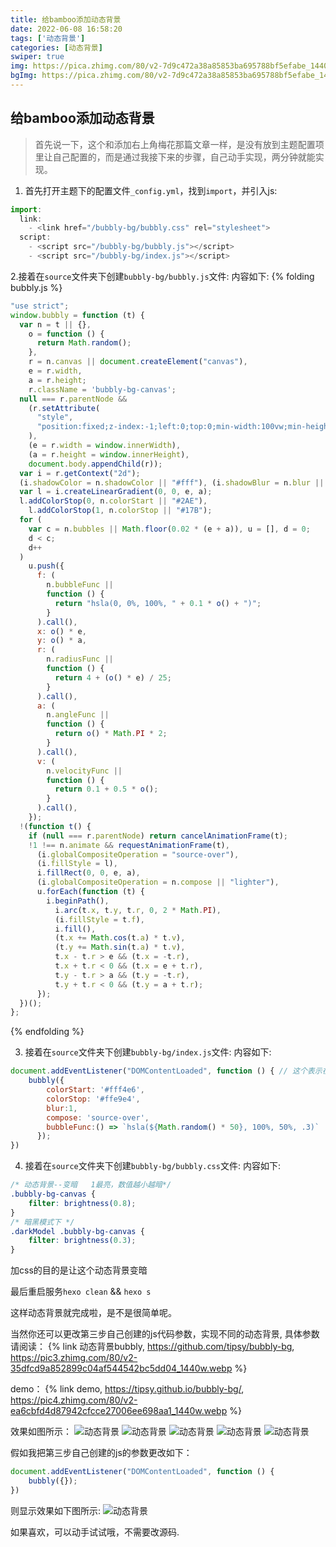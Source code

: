 ```yaml
---
title: 给bamboo添加动态背景
date: 2022-06-08 16:58:20
tags: ['动态背景']
categories: [动态背景]
swiper: true
img: https://pica.zhimg.com/80/v2-7d9c472a38a85853ba695788bf5efabe_1440w.jpg
bgImg: https://pica.zhimg.com/80/v2-7d9c472a38a85853ba695788bf5efabe_1440w.jpg
---
```

## 给bamboo添加动态背景
> 首先说一下，这个和添加右上角梅花那篇文章一样，是没有放到主题配置项里让自己配置的，而是通过我接下来的步骤，自己动手实现，两分钟就能实现。

1. 首先打开主题下的配置文件`_config.yml`，找到`import`，并引入js:
```js
import:
  link:
    - <link href="/bubbly-bg/bubbly.css" rel="stylesheet">
  script: 
    - <script src="/bubbly-bg/bubbly.js"></script>
    - <script src="/bubbly-bg/index.js"></script>
```

2.接着在`source`文件夹下创建`bubbly-bg/bubbly.js`文件: 内容如下:
{% folding bubbly.js %}
``` js
"use strict";
window.bubbly = function (t) {
  var n = t || {},
    o = function () {
      return Math.random();
    },
    r = n.canvas || document.createElement("canvas"),
    e = r.width,
    a = r.height;
    r.className = 'bubbly-bg-canvas';
  null === r.parentNode &&
    (r.setAttribute(
      "style",
      "position:fixed;z-index:-1;left:0;top:0;min-width:100vw;min-height:100vh;"
    ),
    (e = r.width = window.innerWidth),
    (a = r.height = window.innerHeight),
    document.body.appendChild(r));
  var i = r.getContext("2d");
  (i.shadowColor = n.shadowColor || "#fff"), (i.shadowBlur = n.blur || 4);
  var l = i.createLinearGradient(0, 0, e, a);
  l.addColorStop(0, n.colorStart || "#2AE"),
    l.addColorStop(1, n.colorStop || "#17B");
  for (
    var c = n.bubbles || Math.floor(0.02 * (e + a)), u = [], d = 0;
    d < c;
    d++
  )
    u.push({
      f: (
        n.bubbleFunc ||
        function () {
          return "hsla(0, 0%, 100%, " + 0.1 * o() + ")";
        }
      ).call(),
      x: o() * e,
      y: o() * a,
      r: (
        n.radiusFunc ||
        function () {
          return 4 + (o() * e) / 25;
        }
      ).call(),
      a: (
        n.angleFunc ||
        function () {
          return o() * Math.PI * 2;
        }
      ).call(),
      v: (
        n.velocityFunc ||
        function () {
          return 0.1 + 0.5 * o();
        }
      ).call(),
    });
  !(function t() {
    if (null === r.parentNode) return cancelAnimationFrame(t);
    !1 !== n.animate && requestAnimationFrame(t),
      (i.globalCompositeOperation = "source-over"),
      (i.fillStyle = l),
      i.fillRect(0, 0, e, a),
      (i.globalCompositeOperation = n.compose || "lighter"),
      u.forEach(function (t) {
        i.beginPath(),
          i.arc(t.x, t.y, t.r, 0, 2 * Math.PI),
          (i.fillStyle = t.f),
          i.fill(),
          (t.x += Math.cos(t.a) * t.v),
          (t.y += Math.sin(t.a) * t.v),
          t.x - t.r > e && (t.x = -t.r),
          t.x + t.r < 0 && (t.x = e + t.r),
          t.y - t.r > a && (t.y = -t.r),
          t.y + t.r < 0 && (t.y = a + t.r);
      });
  })();
};

```
{% endfolding %}




3. 接着在`source`文件夹下创建`bubbly-bg/index.js`文件: 内容如下:
``` js
document.addEventListener("DOMContentLoaded", function () { // 这个表示在html加载完成后执行
    bubbly({
        colorStart: '#fff4e6',
        colorStop: '#ffe9e4',
        blur:1,
        compose: 'source-over',
        bubbleFunc:() => `hsla(${Math.random() * 50}, 100%, 50%, .3)`
      });
})
```

4. 接着在`source`文件夹下创建`bubbly-bg/bubbly.css`文件: 内容如下:
``` css
/* 动态背景--变暗   1最亮，数值越小越暗*/
.bubbly-bg-canvas {
    filter: brightness(0.8);
}
/* 暗黑模式下 */
.darkModel .bubbly-bg-canvas {
    filter: brightness(0.3);
}
```
加css的目的是让这个动态背景变暗

最后重启服务`hexo clean` && `hexo s`

这样动态背景就完成啦，是不是很简单呢。

当然你还可以更改第三步自己创建的js代码参数，实现不同的动态背景, 具体参数请阅读：
{% link 动态背景bubbly, https://github.com/tipsy/bubbly-bg, https://pic3.zhimg.com/80/v2-35dfcd9a852899c04af544542bc5dd04_1440w.webp %}

demo：
{% link demo, https://tipsy.github.io/bubbly-bg/, https://pic4.zhimg.com/80/v2-ea6cbfd4d87942cfcce27006ee698aa1_1440w.webp %}

效果如图所示：
![动态背景](/img/bubbly-bg01.png)
![动态背景](/img/bubbly-bg2.png)
![动态背景](/img/bubbly-bg3.png)
![动态背景](/img/bubbly-bg4.png)
![动态背景](/img/bubbly-bg5.png)

假如我把第三步自己创建的js的参数更改如下：
``` js
document.addEventListener("DOMContentLoaded", function () {
    bubbly({});
})

```
则显示效果如下图所示:
![动态背景](/img/bubbly-bg06.png)

如果喜欢，可以动手试试哦，不需要改源码.